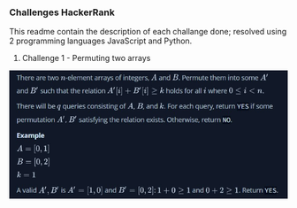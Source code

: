 ### Challenges HackerRank

This readme contain the description of each challange done; resolved using 2 programming languages JavaScript and Python.

1. Challenge 1 - Permuting two arrays

![img](/img/challenge1.jpg)
